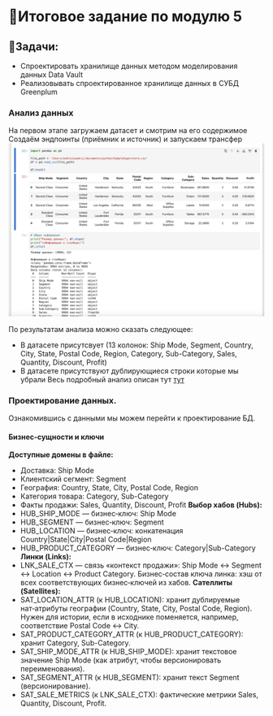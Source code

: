 # 📌Итоговое задание по модулю 5
## 🔹Задачи:
- Спроектировать хранилище данных методом моделирования данных Data Vault
- Реализовывать спроектированное хранилище данных в СУБД Greenplum

### Анализ данных
На первом этапе загружаем датасет и смотрим на его содержимое
Создаём эндпоинты (приёмник и источник) и запускаем трансфер
![Скриншот](screenshots/0.png)

По результатам анализа можно сказать следующее:
- В датасете  присутсвует (13 колонок: Ship Mode, Segment, Country, City, State, Postal Code, Region, Category, Sub-Category, Sales, Quantity, Discount, Profit)
- В датасете присутствуют дублирующиеся строки которые мы убрали
Весь подробный анализ описан тут [тут](https://github.com/andrey-osadchiy/data_storage/tree/main/final/files/DataStorage.ipynb)
### Проектирование данных.
Ознакомившись с данными  мы можем перейти к проектирование БД.
#### Бизнес‑сущности и ключи
**Доступные домены в файле:**
- Доставка: Ship Mode
- Клиентский сегмент: Segment
- География: Country, State, City, Postal Code, Region
- Категория товара: Category, Sub-Category
- Факты продажи: Sales, Quantity, Discount, Profit
**Выбор хабов (Hubs):**
- HUB_SHIP_MODE — бизнес‑ключ: Ship Mode
- HUB_SEGMENT — бизнес‑ключ: Segment
- HUB_LOCATION — бизнес‑ключ: конкатенация Country|State|City|Postal Code|Region
- HUB_PRODUCT_CATEGORY — бизнес‑ключ: Category|Sub-Category
**Линки (Links):**
- LNK_SALE_CTX — связь «контекст продажи»: Ship Mode ↔ Segment ↔ Location ↔ Product Category.
Бизнес‑состав ключа линка: хэш от всех соответствующих бизнес‑ключей из хабов.
**Сателлиты (Satellites):**
- SAT_LOCATION_ATTR (к HUB_LOCATION): хранит дублируемые нат‑атрибуты географии (Country, State, City, Postal Code, Region). Нужен для истории, если в исходнике поменяется, например, соответствие Postal Code ↔ City.
- SAT_PRODUCT_CATEGORY_ATTR (к HUB_PRODUCT_CATEGORY): хранит Category, Sub-Category.
- SAT_SHIP_MODE_ATTR (к HUB_SHIP_MODE): хранит текстовое значение Ship Mode (как атрибут, чтобы версионировать переименования).
- SAT_SEGMENT_ATTR (к HUB_SEGMENT): хранит текст Segment (версионирование).
- SAT_SALE_METRICS (к LNK_SALE_CTX): фактические метрики Sales, Quantity, Discount, Profit.

